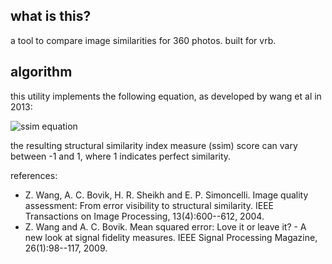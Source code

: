 ## what is this?
a tool to compare image similarities for 360 photos. built for vrb.


## algorithm
this utility implements the following equation, as developed by wang et al in 2013:

![ssim equation](http://file.scirp.org/Html/3-7800146/c060a765-b050-4f10-bc65-5e89c4ea228f.jpg)

the resulting structural similarity index measure (ssim) score can vary between -1 and 1, where 1 indicates perfect similarity.

references:
* Z. Wang, A. C. Bovik, H. R. Sheikh and E. P. Simoncelli. Image quality assessment: From error visibility to structural similarity. IEEE Transactions on Image Processing, 13(4):600--612, 2004.
* Z. Wang and A. C. Bovik. Mean squared error: Love it or leave it? - A new look at signal fidelity measures. IEEE Signal Processing Magazine, 26(1):98--117, 2009.